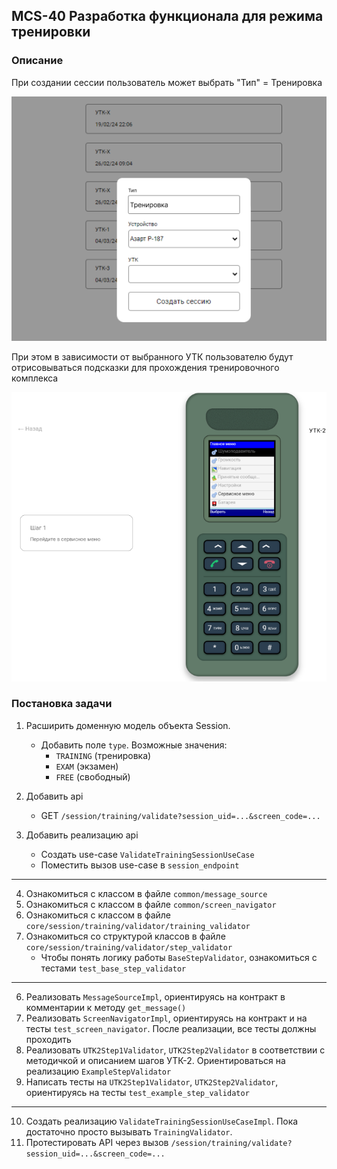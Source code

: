 ## MCS-40 Разработка функционала для режима тренировки

### Описание

При создании сессии пользователь может выбрать "Тип" = Тренировка

![img.png](img.png)

При этом в зависимости от выбранного УТК пользователю будут отрисовываться подсказки для прохождения тренировочного комплекса

![img_2.png](img_2.png)

### Постановка задачи

1. Расширить доменную модель объекта Session. 
   - Добавить поле `type`. Возможные значения:
       - `TRAINING` (тренировка)
       - `EXAM` (экзамен)
       - `FREE` (свободный)

2. Добавить api
   - GET `/session/training/validate?session_uid=...&screen_code=...`
3. Добавить реализацию api
   - Создать use-case `ValidateTrainingSessionUseCase`
   - Поместить вызов use-case в `session_endpoint`
---
4. Ознакомиться с классом в файле `common/message_source`
5. Ознакомиться с классом в файле `common/screen_navigator`
4. Ознакомиться с классом в файле `core/session/training/validator/training_validator`
4. Ознакомиться со структурой классов в файле `core/session/training/validator/step_validator`
   - Чтобы понять логику работы `BaseStepValidator`, ознакомиться с тестами `test_base_step_validator`
---
6. Реализовать `MessageSourceImpl`, ориентируясь на контракт в комментарии к методу `get_message()`
7. Реализовать `ScreenNavigatorImpl`, ориентируясь на контракт и на тесты `test_screen_navigator`. После реализации, все тесты должны проходить
8. Реализовать `UTK2Step1Validator`, `UTK2Step2Validator` в соответствии с методичкой и описанием шагов УТК-2. Ориентироваться на реализацию `ExampleStepValidator`
8. Написать тесты на `UTK2Step1Validator`, `UTK2Step2Validator`, ориентируясь на тесты `test_example_step_validator`

---
10. Создать реализацию `ValidateTrainingSessionUseCaseImpl`. Пока достаточно просто вызывать `TrainingValidator`.
11. Протестировать API через вызов `/session/training/validate?session_uid=...&screen_code=...`
